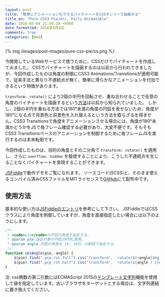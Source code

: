 ```yaml
---
layout: post
title: "簡単にアニメーション化できるパイチャートをCSSオンリーで描画する"
title_en: "Pure CSS3 Pie/Arc, Fully Animatable"
date: 2016-05-04 21:50:28 +0900
date_formatted: 2016年5月4日
comments: true
categories: [Web]
---
```


{% img /images/post-images/pure-css-pie/ss.png %}

今開発しているWebサービスで使うために、CSSだけでパイチャートを作成してみました。
CSSでパイチャートを描画するのは以前から行われてきましたが、今回作成したものは角度の制御にCSS3 Animations/Transitionsが適用可能で、従来手法と異なり不連続点が無く、簡単に滑らかなアニメーションを付加できるという特徴があります。

`transform: rotate()` により2個の半円を回転させ、重ね合わせることで任意の角度のパイチャートを描画するという[方法](https://www.smashingmagazine.com/2015/07/designing-simple-pie-charts-with-css/)は以前から知られていました。
しかし、2個の半円を重ねる方法では180°未満の角度の円弧を表せないため、角度が180°になる点で背景色と前景色を入れ替えるという方法を取らざるを得ません。CSS3 Transitionsで角度をアニメーションさせる場合には、角度が180°未満かどうかをJSで毎フレーム確認する必要があり、大変不便です。そもそもCSS3 Transitionsベースのアニメーションを制御するために毎フレームJSを実行するのは本末転倒です。

今回作成したものは、目的の角度とその二分角で `transform: rotate()` を適用し、さらに `overflow: hidden` を駆使することにより、こうした不連続点を生じることなくパイチャートを実現することができます。

[JSFiddle](https://jsfiddle.net/yvtjp/3e5g2gd6/3/)で動作デモをご覧になれます。
ソースコード(SCSS)と、そのまま使えるコンパイル済みCSSファイルをMITライセンスで[GitHub](https://github.com/yvt/pure-css-pie/releases)にて配布中です。

使用方法
--------

基本的な使い方は[JSFiddleのエントリ](https://jsfiddle.net/yvtjp/3e5g2gd6/3/)を参考にして下さい。
JSFiddleではCSSクラスにより角度を制御していますが、角度を直接指定したい場合には以下のようにします。

```js
/**
 * <code>pie</code>の円弧の角度を設定する。
 * @param pie 設定対象の円弧のHTML要素。
 * @param angle 円弧の角度を [0, 360] の範囲で指定する。
 */
function setAngle(pie, angle) {
    $(pie).find(".pcp-rot.full").css("transform", `rotate(${+angle}deg)`);
    $(pie).find(".pcp-rot.half").css("transform", `rotate(${angle / 2}deg)`);
}
```

注: css関数の第二引数にはECMAScript 2015の[テンプレート文字列](https://developer.mozilla.org/ja/docs/Web/JavaScript/Reference/template_strings)機能を使用して値を指定しています。古いブラウザをターゲットとする場合は、文字列連結に置き換えてください。
